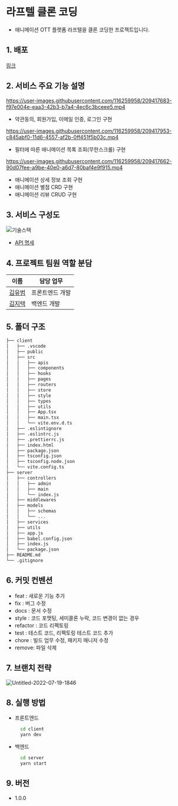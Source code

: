 # 라프텔 클론 코딩

- 애니메이션 OTT 플랫폼 라프텔을 클론 코딩한 프로젝트입니다.

## 1. 배포

[링크](https://web-laftel-client-fao2flc1yasyv.gksl2.cloudtype.app/)

## 2. 서비스 주요 기능 설명

https://user-images.githubusercontent.com/116259958/209417683-f97e004e-eaa3-42b3-b7a4-4ec6c3bceee5.mp4

- 약관동의, 회원가입, 이메일 인증, 로그인 구현

https://user-images.githubusercontent.com/116259958/209417953-c845abf0-11d6-4557-af2b-0ff451f5b03c.mp4

- 필터에 따른 애니메이션 목록 조회(무한스크롤) 구현

https://user-images.githubusercontent.com/116259958/209417662-90d07fee-a9be-40e0-a6d7-80baf4e9f915.mp4

- 애니메이션 상세 정보 조회 구현
- 애니메이션 별점 CRD 구현
- 애니메이션 리뷰 CRUD 구현

## 3. 서비스 구성도

![기술스택](https://res.cloudinary.com/dhfkiaac8/image/upload/v1671376078/skills_tym5ik.png)

- [API 명세](https://github.com/ubububububub/laftel-clone/wiki/API-%EB%AA%85%EC%84%B8)

## 4. 프로젝트 팀원 역할 분담

| 이름                                      | 담당 업무       |
| ----------------------------------------- | --------------- |
| [김유범](https://github.com/ubububububub) | 프론트엔드 개발 |
| [김지택](https://github.com/Salmambo)     | 백엔드 개발     |

## 5. 폴더 구조

```bash
├── client
│   ├── .vscode
│   ├── public
│   ├── src
│   │   ├── apis
│   │   ├── components
│   │   ├── hooks
│   │   ├── pages
│   │   ├── routers
│   │   ├── store
│   │   ├── style
│   │   ├── types
│   │   ├── utils
│   │   ├── App.tsx
│   │   ├── main.tsx
│   │   └── vite.env.d.ts
│   ├── .eslintignore
│   ├── .eslintrc.js
│   ├── .prettierrc.js
│   ├── index.html
│   ├── package.json
│   ├── tsconfig.json
│   ├── tsconfig.node.json
│   └── vite.config.ts
├── server
│   ├── controllers
│   │   ├── admin
│   │   ├── main
│   │   └── index.js
│   ├── middlewares
│   ├── models
│   │   ├── schemas
│   │   └── ...
│   ├── services
│   ├── utils
│   ├── app.js
│   ├── babel.config.json
│   ├── index.js
│   └── package.json
├── README.md
└── .gitignore
```

## 6. 커밋 컨벤션

- feat : 새로운 기능 추가
- fix : 버그 수정
- docs : 문서 수정
- style : 코드 포맷팅, 세미콜론 누락, 코드 변경이 없는 경우
- refactor : 코드 리펙토링
- test : 테스트 코드, 리펙토링 테스트 코드 추가
- chore : 빌드 업무 수정, 패키지 매니저 수정
- remove: 파일 삭제

## 7. 브랜치 전략

![Untitled-2022-07-19-1846](https://res.cloudinary.com/dhfkiaac8/image/upload/v1671371652/Untitled-2022-07-19-1846_rynngp.png)

## 8. 실행 방법

- 프론트엔드
  ```bash
    cd client
    yarn dev
  ```
- 백엔드
  ```bash
    cd server
    yarn start
  ```

## 9. 버전

- 1.0.0
